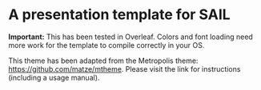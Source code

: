 # A presentation template for SAIL

**Important:** This has been tested in Overleaf. Colors and font loading need more work for the template to compile correctly in your OS.

This theme has been adapted from the Metropolis theme: https://github.com/matze/mtheme. Please visit the link for instructions (including a usage manual).